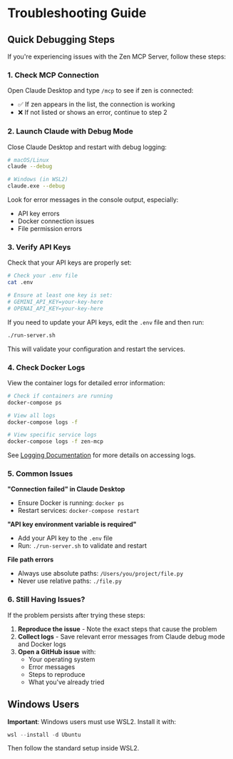 # Troubleshooting Guide

## Quick Debugging Steps

If you're experiencing issues with the Zen MCP Server, follow these steps:

### 1. Check MCP Connection

Open Claude Desktop and type `/mcp` to see if zen is connected:
- ✅ If zen appears in the list, the connection is working
- ❌ If not listed or shows an error, continue to step 2

### 2. Launch Claude with Debug Mode

Close Claude Desktop and restart with debug logging:

```bash
# macOS/Linux
claude --debug

# Windows (in WSL2)
claude.exe --debug
```

Look for error messages in the console output, especially:
- API key errors
- Docker connection issues
- File permission errors

### 3. Verify API Keys

Check that your API keys are properly set:

```bash
# Check your .env file
cat .env

# Ensure at least one key is set:
# GEMINI_API_KEY=your-key-here
# OPENAI_API_KEY=your-key-here
```

If you need to update your API keys, edit the `.env` file and then run:

```bash
./run-server.sh
```

This will validate your configuration and restart the services.

### 4. Check Docker Logs

View the container logs for detailed error information:

```bash
# Check if containers are running
docker-compose ps

# View all logs
docker-compose logs -f

# View specific service logs
docker-compose logs -f zen-mcp
```

See [Logging Documentation](logging.md) for more details on accessing logs.

### 5. Common Issues

**"Connection failed" in Claude Desktop**
- Ensure Docker is running: `docker ps`
- Restart services: `docker-compose restart`

**"API key environment variable is required"**
- Add your API key to the `.env` file
- Run: `./run-server.sh` to validate and restart

**File path errors**
- Always use absolute paths: `/Users/you/project/file.py`
- Never use relative paths: `./file.py`

### 6. Still Having Issues?

If the problem persists after trying these steps:

1. **Reproduce the issue** - Note the exact steps that cause the problem
2. **Collect logs** - Save relevant error messages from Claude debug mode and Docker logs
3. **Open a GitHub issue** with:
   - Your operating system
   - Error messages
   - Steps to reproduce
   - What you've already tried

## Windows Users

**Important**: Windows users must use WSL2. Install it with:

```powershell
wsl --install -d Ubuntu
```

Then follow the standard setup inside WSL2.